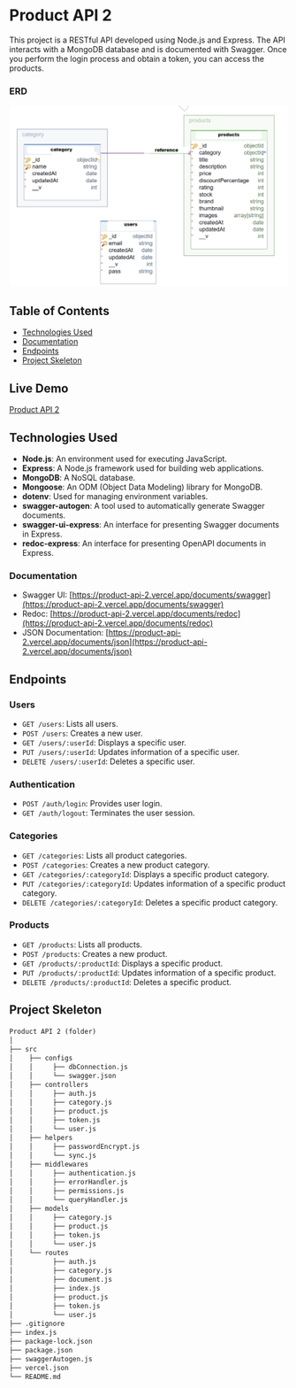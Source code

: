 # Product API 2

This project is a RESTful API developed using Node.js and Express. The API interacts with a MongoDB database and is documented with Swagger. Once you perform the login process and obtain a token, you can access the products.

### ERD

![ERD](./erd.png)

## Table of Contents

- [Technologies Used](#technologies-used)
- [Documentation](#documentation)
- [Endpoints](#endpoints)
- [Project Skeleton](#project-skeleton)

## Live Demo

[Product API 2](https://product-api-2.vercel.app/)

## Technologies Used

- **Node.js**: An environment used for executing JavaScript.
- **Express**: A Node.js framework used for building web applications.
- **MongoDB**: A NoSQL database.
- **Mongoose**: An ODM (Object Data Modeling) library for MongoDB.
- **dotenv**: Used for managing environment variables.
- **swagger-autogen**: A tool used to automatically generate Swagger documents.
- **swagger-ui-express**: An interface for presenting Swagger documents in Express.
- **redoc-express**: An interface for presenting OpenAPI documents in Express.

### Documentation

- Swagger UI: [https://product-api-2.vercel.app/documents/swagger](https://product-api-2.vercel.app/documents/swagger)
- Redoc: [https://product-api-2.vercel.app/documents/redoc](https://product-api-2.vercel.app/documents/redoc)
- JSON Documentation: [https://product-api-2.vercel.app/documents/json](https://product-api-2.vercel.app/documents/json)

## Endpoints

### Users

- `GET /users`: Lists all users.
- `POST /users`: Creates a new user.
- `GET /users/:userId`: Displays a specific user.
- `PUT /users/:userId`: Updates information of a specific user.
- `DELETE /users/:userId`: Deletes a specific user.

### Authentication
- `POST /auth/login`: Provides user login.
- `GET /auth/logout`: Terminates the user session.

### Categories

- `GET /categories`: Lists all product categories.
- `POST /categories`: Creates a new product category.
- `GET /categories/:categoryId`: Displays a specific product category.
- `PUT /categories/:categoryId`: Updates information of a specific product category.
- `DELETE /categories/:categoryId`: Deletes a specific product category.

### Products

- `GET /products`: Lists all products.
- `POST /products`: Creates a new product.
- `GET /products/:productId`: Displays a specific product.
- `PUT /products/:productId`: Updates information of a specific product.
- `DELETE /products/:productId`: Deletes a specific product.

## Project Skeleton

```
Product API 2 (folder) 
│
├── src
│    ├── configs
│    │     ├── dbConnection.js
│    │     └── swagger.json
│    ├── controllers
│    │     ├── auth.js     
│    │     ├── category.js          
│    │     ├── product.js     
│    │     ├── token.js     
│    │     └── user.js
│    ├── helpers
│    │     ├── passwordEncrypt.js    
│    │     └── sync.js 
│    ├── middlewares 
│    │     ├── authentication.js 
│    │     ├── errorHandler.js 
│    │     ├── permissions.js   
│    │     └── queryHandler.js 
│    ├── models                    
│    │     ├── category.js         
│    │     ├── product.js     
│    │     ├── token.js     
│    │     └── user.js
│    └── routes                
│          ├── auth.js     
│          ├── category.js     
│          ├── document.js     
│          ├── index.js     
│          ├── product.js     
│          ├── token.js     
│          └── user.js
├── .gitignore
├── index.js
├── package-lock.json
├── package.json
├── swaggerAutogen.js
├── vercel.json
└── README.md
```